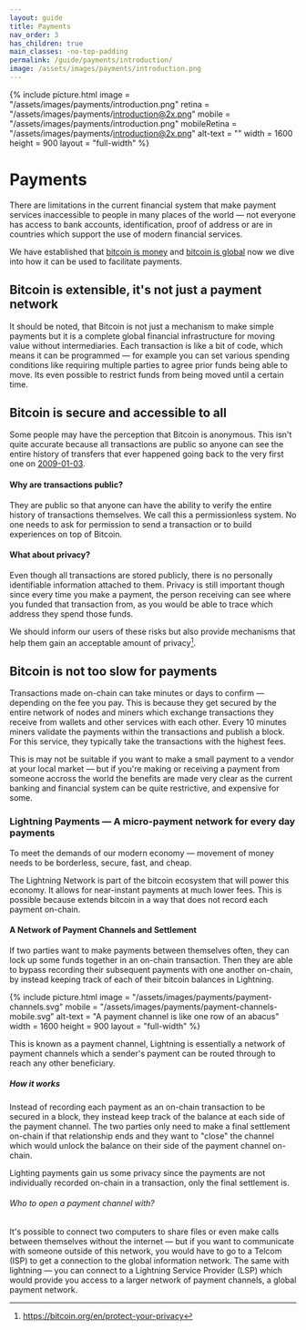 ```yaml
---
layout: guide
title: Payments
nav_order: 3
has_children: true
main_classes: -no-top-padding
permalink: /guide/payments/introduction/
image: /assets/images/payments/introduction.png
---
```


{% include picture.html	
   image = "/assets/images/payments/introduction.png"
   retina = "/assets/images/payments/introduction@2x.png"
   mobile = "/assets/images/payments/introduction.png"
   mobileRetina = "/assets/images/payments/introduction@2x.png"
   alt-text = ""
   width = 1600
   height = 900
   layout = "full-width"
%}

# Payments

There are limitations in the current financial system that make payment services inaccessible to people in many places of the world — not everyone has access to bank accounts, identification, proof of address or are in countries which support the use of modern financial services.

We have established that [bitcoin is money](/guide/getting-started/why-bitcoin-is-unique/#its-money-but-digital) and [bitcoin is global](/guide/getting-started/why-bitcoin-is-unique/#global-by-default) now we dive into how it can be used to facilitate payments.

## Bitcoin is extensible, it's not just a payment network

It should be noted, that Bitcoin is not just a mechanism to make simple payments but it is a complete global financial infrastructure for moving value without intermediaries. Each transaction is like a bit of code, which means it can be programmed — for example you can set various spending conditions like requiring multiple parties to agree prior funds being able to move. Its even possible to restrict funds from being moved until a certain time.

## Bitcoin is secure and accessible to all

Some people may have the perception that Bitcoin is anonymous. This isn't quite accurate because all transactions are public so anyone can see the entire history of transfers that ever happened going back to the very first one on [2009-01-03](https://blockstream.info/tx/4a5e1e4baab89f3a32518a88c31bc87f618f76673e2cc77ab2127b7afdeda33b).

#### Why are transactions public?

They are public so that anyone can have the ability to verify the entire history of transactions themselves. We call this a permissionless system. No one needs to ask for permission to send a transaction or to build experiences on top of Bitcoin.

#### What about privacy?

Even though all transactions are stored publicly, there is no personally identifiable information attached to them. Privacy is still important though since every time you make a payment, the person receiving can see where you funded that transaction from, as you would be able to trace which address they spend those funds.

We should inform our users of these risks but also provide mechanisms that help them gain an acceptable amount of privacy[^1].


## Bitcoin is not too slow for payments

Transactions made on-chain can take minutes or days to confirm — depending on the fee you pay. This is because they get secured by the entire network of nodes and miners which exchange transactions they receive from wallets and other services with each other. Every 10 minutes miners validate the payments within the transactions and publish a block. For this service, they typically take the transactions with the highest fees.

This is may not be suitable if you want to make a small payment to a vendor at your local market — but if you're making or receiving a payment from someone accross the world the benefits are made very clear as the current banking and financial system can be quite restrictive, and expensive for some.

### Lightning Payments — A micro-payment network for every day payments

To meet the demands of our modern economy — movement of money needs to be borderless, secure, fast, and cheap.

The Lightning Network is part of the bitcoin ecosystem that will power this economy. It allows for near-instant payments at much lower fees. This is possible because extends bitcoin in a way that does not record each payment on-chain.

#### A Network of Payment Channels and Settlement

If two parties want to make payments between themselves often, they can lock up some funds together in an on-chain transaction. Then they are able to bypass recording their subsequent payments with one another on-chain, by instead keeping track of each of their bitcoin balances in Lightning.

{% include picture.html	
   image = "/assets/images/payments/payment-channels.svg"
   mobile = "/assets/images/payments/payment-channels-mobile.svg"
   alt-text = "A payment channel is like one row of an abacus"
   width = 1600
   height = 900
   layout = "full-width"
%}

This is known as a payment channel, Lightning is essentially a network of payment channels which a sender's payment can be routed through to reach any other beneficiary.

##### How it works

Instead of recording each payment as an on-chain transaction to be secured in a block, they instead keep track of the balance at each side of the payment channel. The two parties only need to make a final settlement on-chain if that relationship ends and they want to "close" the channel which would unlock the balance on their side of the payment channel on-chain.

Lighting payments gain us some privacy since the payments are not individually recorded on-chain in a transaction, only the final settlement is.

###### Who to open a payment channel with?

It's possible to connect two computers to share files or even make calls between themselves without the internet — but if you want to communicate with someone outside of this network, you would have to go to a Telcom (ISP) to get a connection to the global information network. The same with lightning — you can connect to a Lightning Service Provider (LSP) which would provide you access to a larger network of payment channels, a global payment network.

[^1]: https://bitcoin.org/en/protect-your-privacy
